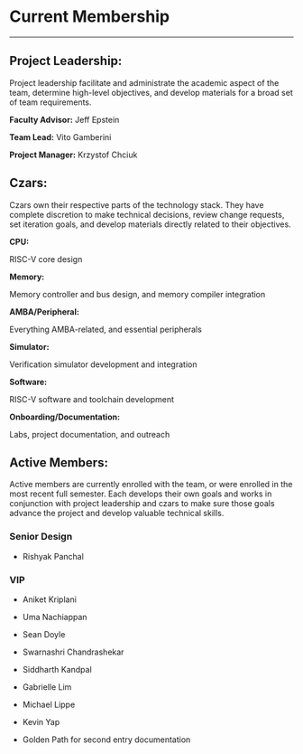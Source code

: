 # Current Membership

---

## Project Leadership:

Project leadership facilitate and administrate the academic aspect of the team,
determine high-level objectives, and develop materials for a broad set of
team requirements.

**Faculty Advisor:** Jeff Epstein

**Team Lead:** Vito Gamberini

**Project Manager:** Krzystof Chciuk

## Czars:

Czars own their respective parts of the technology stack. They have complete
discretion to make technical decisions, review change requests, set iteration
goals, and develop materials directly related to their objectives.

**CPU:**

RISC-V core design

**Memory:**

Memory controller and bus design, and memory compiler integration

**AMBA/Peripheral:**

Everything AMBA-related, and essential peripherals

**Simulator:**

Verification simulator development and integration

**Software:**

RISC-V software and toolchain development

**Onboarding/Documentation:**

Labs, project documentation, and outreach

## Active Members:

Active members are currently enrolled with the team, or were enrolled in the
most recent full semester. Each develops their own goals and works in
conjunction with project leadership and czars to make sure those goals advance
the project and develop valuable technical skills.

### Senior Design

* Rishyak Panchal

### VIP

* Aniket Kriplani

* Uma Nachiappan

* Sean Doyle

* Swarnashri Chandrashekar

* Siddharth Kandpal

* Gabrielle Lim

* Michael Lippe

* Kevin Yap

* Golden Path for second entry documentation
